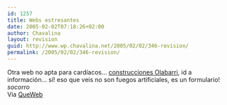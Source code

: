 ```yaml
---
id: 1257
title: Webs estresantes
date: 2005-02-02T07:18:26+02:00
author: Chavalina
layout: revision
guid: http://www.wp.chavalina.net/2005/02/02/346-revision/
permalink: /2005/02/02/346-revision/
---
```

Otra web no apta para card&iacute;acos… <a href="http://www.olabarri.com/espanol.htm" target="_blank">construcciones Olabarri</a>, id a información… s&iacute;! eso que veis no son fuegos artificiales, es un formulario! _socorro_  
Via <a href="http://www.queweb.org/2005/02/primos.html" target="_blank">QueWeb</a>